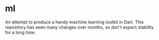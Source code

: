 # ml
An attempt to produce a handy machine learning toolkit in Dart.
This repository has seen many changes over months, so don't
expect stability for a long time.